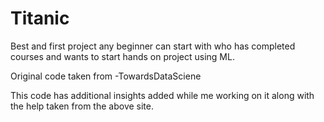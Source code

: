 # Titanic

Best and first project any beginner can start with who has completed courses and wants to start hands on project using ML.

Original code taken from -TowardsDataSciene

This code has additional insights added while me working on it along with the help taken from the above site.
